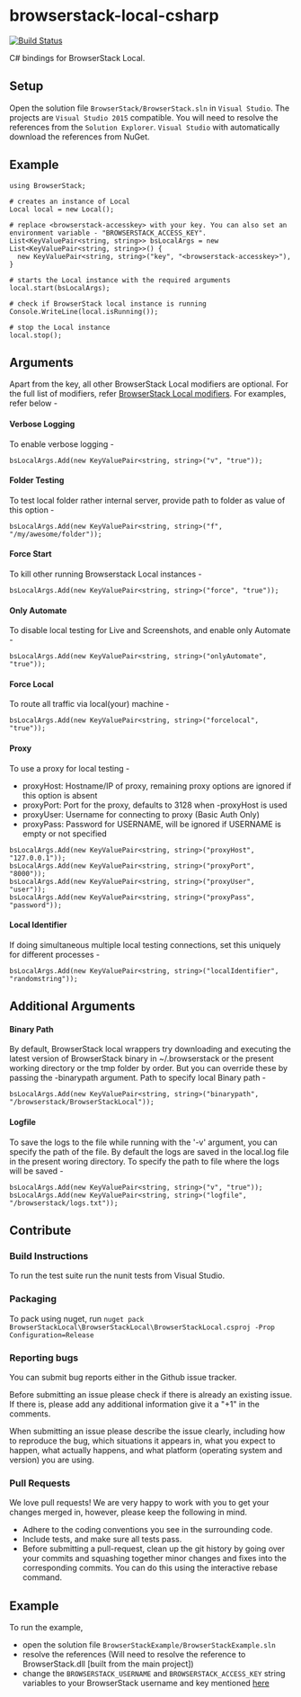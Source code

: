 # browserstack-local-csharp

[![Build Status](https://travis-ci.org/browserstack/browserstack-local-csharp.svg?branch=master)](https://travis-ci.org/browserstack/browserstack-local-csharp)

C# bindings for BrowserStack Local.

## Setup

Open the solution file `BrowserStack/BrowserStack.sln` in `Visual Studio`. The projects are `Visual Studio 2015` compatible.
You will need to resolve the references from the `Solution Explorer`. `Visual Studio` with automatically download the references from NuGet.

## Example

```
using BrowserStack;

# creates an instance of Local
Local local = new Local();

# replace <browserstack-accesskey> with your key. You can also set an environment variable - "BROWSERSTACK_ACCESS_KEY".
List<KeyValuePair<string, string>> bsLocalArgs = new List<KeyValuePair<string, string>>() {
  new KeyValuePair<string, string>("key", "<browserstack-accesskey>"),
}

# starts the Local instance with the required arguments
local.start(bsLocalArgs);

# check if BrowserStack local instance is running
Console.WriteLine(local.isRunning());

# stop the Local instance
local.stop();
```

## Arguments

Apart from the key, all other BrowserStack Local modifiers are optional. For the full list of modifiers, refer [BrowserStack Local modifiers](https://www.browserstack.com/local-testing#modifiers). For examples, refer below -

#### Verbose Logging
To enable verbose logging -
```
bsLocalArgs.Add(new KeyValuePair<string, string>("v", "true"));
```

#### Folder Testing
To test local folder rather internal server, provide path to folder as value of this option -
```
bsLocalArgs.Add(new KeyValuePair<string, string>("f", "/my/awesome/folder"));
```

#### Force Start
To kill other running Browserstack Local instances -
```
bsLocalArgs.Add(new KeyValuePair<string, string>("force", "true"));
```

#### Only Automate
To disable local testing for Live and Screenshots, and enable only Automate -
```
bsLocalArgs.Add(new KeyValuePair<string, string>("onlyAutomate", "true"));
```

#### Force Local
To route all traffic via local(your) machine -
```
bsLocalArgs.Add(new KeyValuePair<string, string>("forcelocal", "true"));
```

#### Proxy
To use a proxy for local testing -

* proxyHost: Hostname/IP of proxy, remaining proxy options are ignored if this option is absent
* proxyPort: Port for the proxy, defaults to 3128 when -proxyHost is used
* proxyUser: Username for connecting to proxy (Basic Auth Only)
* proxyPass: Password for USERNAME, will be ignored if USERNAME is empty or not specified

```
bsLocalArgs.Add(new KeyValuePair<string, string>("proxyHost", "127.0.0.1"));
bsLocalArgs.Add(new KeyValuePair<string, string>("proxyPort", "8000"));
bsLocalArgs.Add(new KeyValuePair<string, string>("proxyUser", "user"));
bsLocalArgs.Add(new KeyValuePair<string, string>("proxyPass", "password"));
```

#### Local Identifier
If doing simultaneous multiple local testing connections, set this uniquely for different processes -
```
bsLocalArgs.Add(new KeyValuePair<string, string>("localIdentifier", "randomstring"));
```

## Additional Arguments

#### Binary Path

By default, BrowserStack local wrappers try downloading and executing the latest version of BrowserStack binary in ~/.browserstack or the present working directory or the tmp folder by order. But you can override these by passing the -binarypath argument.
Path to specify local Binary path -
```
bsLocalArgs.Add(new KeyValuePair<string, string>("binarypath", "/browserstack/BrowserStackLocal"));
```

#### Logfile
To save the logs to the file while running with the '-v' argument, you can specify the path of the file. By default the logs are saved in the local.log file in the present woring directory.
To specify the path to file where the logs will be saved -
```
bsLocalArgs.Add(new KeyValuePair<string, string>("v", "true"));
bsLocalArgs.Add(new KeyValuePair<string, string>("logfile", "/browserstack/logs.txt"));
```

## Contribute

### Build Instructions

To run the test suite run the nunit tests from Visual Studio.

### Packaging

To pack using nuget, run `nuget pack BrowserStackLocal\BrowserStackLocal\BrowserStackLocal.csproj -Prop Configuration=Release`

### Reporting bugs

You can submit bug reports either in the Github issue tracker.

Before submitting an issue please check if there is already an existing issue. If there is, please add any additional information give it a "+1" in the comments.

When submitting an issue please describe the issue clearly, including how to reproduce the bug, which situations it appears in, what you expect to happen, what actually happens, and what platform (operating system and version) you are using.

### Pull Requests

We love pull requests! We are very happy to work with you to get your changes merged in, however, please keep the following in mind.

* Adhere to the coding conventions you see in the surrounding code.
* Include tests, and make sure all tests pass.
* Before submitting a pull-request, clean up the git history by going over your commits and squashing together minor changes and fixes into the corresponding commits. You can do this using the interactive rebase command.

## Example

To run the example,
- open the solution file `BrowserStackExample/BrowserStackExample.sln`
- resolve the references (Will need to resolve the reference to BrowserStack.dll [built from the main project])
- change the `BROWSERSTACK_USERNAME` and `BROWSERSTACK_ACCESS_KEY` string variables to your BrowserStack username and key mentioned [here](https://www.browserstack.com/accounts/settings)
